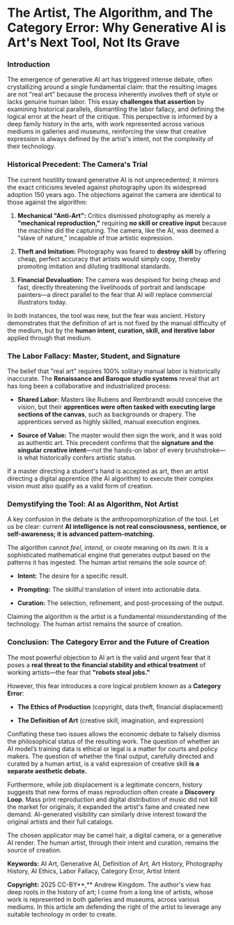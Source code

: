 The Artist, The Algorithm, and The Category Error: Why Generative AI is Art's Next Tool, Not Its Grave
======================================================================================================

### Introduction

The emergence of generative AI art has triggered intense debate, often crystallizing around a single fundamental claim: that the resulting images are not "real art" because the process inherently involves theft of style or lacks genuine human labor. This essay **challenges that assertion** by examining historical parallels, dismantling the labor fallacy, and defining the logical error at the heart of the critique. This perspective is informed by a deep family history in the arts, with work represented across various mediums in galleries and museums, reinforcing the view that creative expression is always defined by the artist's intent, not the complexity of their technology.

### Historical Precedent: The Camera's Trial

The current hostility toward generative AI is not unprecedented; it mirrors the exact criticisms leveled against photography upon its widespread adoption 150 years ago. The objections against the camera are identical to those against the algorithm:

1.  **Mechanical "Anti-Art":** Critics dismissed photography as merely a **"mechanical reproduction,"** requiring **no skill or creative input** because the machine did the capturing. The camera, like the AI, was deemed a "slave of nature," incapable of true artistic expression.
    
2.  **Theft and Imitation:** Photography was feared to **destroy skill** by offering cheap, perfect accuracy that artists would simply copy, thereby promoting imitation and diluting traditional standards.
    
3.  **Financial Devaluation:** The camera was despised for being cheap and fast, directly threatening the livelihoods of portrait and landscape painters—a direct parallel to the fear that AI will replace commercial illustrators today.
    

In both instances, the tool was new, but the fear was ancient. History demonstrates that the definition of art is not fixed by the manual difficulty of the medium, but by the **human intent, curation, skill, and iterative labor** applied through that medium.

### The Labor Fallacy: Master, Student, and Signature

The belief that "real art" requires 100% solitary manual labor is historically inaccurate. The **Renaissance and Baroque studio systems** reveal that art has long been a collaborative and industrialized process:

*   **Shared Labor:** Masters like Rubens and Rembrandt would conceive the vision, but their **apprentices were often tasked with executing large sections of the canvas**, such as backgrounds or drapery. The apprentices served as highly skilled, manual execution engines.
    
*   **Source of Value:** The master would then sign the work, and it was sold as authentic art. This precedent confirms that the **signature and the singular creative intent**—not the hands-on labor of every brushstroke—is what historically confers artistic status.
    

If a master directing a student's hand is accepted as art, then an artist directing a digital apprentice (the AI algorithm) to execute their complex vision must also qualify as a valid form of creation.

### Demystifying the Tool: AI as Algorithm, Not Artist

A key confusion in the debate is the anthropomorphization of the tool. Let us be clear: current **AI intelligence is not real consciousness, sentience, or self-awareness; it is advanced pattern-matching.**

The algorithm cannot _feel_, _intend_, or _create_ meaning on its own. It is a sophisticated mathematical engine that generates output based on the patterns it has ingested. The human artist remains the sole source of:

*   **Intent:** The desire for a specific result.
    
*   **Prompting:** The skillful translation of intent into actionable data.
    
*   **Curation:** The selection, refinement, and post-processing of the output.
    

Claiming the algorithm is the artist is a fundamental misunderstanding of the technology. The human artist remains the source of creation.

### Conclusion: The Category Error and the Future of Creation

The most powerful objection to AI art is the valid and urgent fear that it poses a **real threat to the financial stability and ethical treatment** of working artists—the fear that **"robots steal jobs."**

However, this fear introduces a core logical problem known as a **Category Error**:

*   **The Ethics of Production** (copyright, data theft, financial displacement)
    
*   **The Definition of Art** (creative skill, imagination, and expression)
    

Conflating these two issues allows the economic debate to falsely dismiss the philosophical status of the resulting work. The question of whether an AI model’s training data is ethical or legal is a matter for courts and policy makers. The question of whether the final output, carefully directed and curated by a human artist, is a valid expression of creative skill **is a separate aesthetic debate.**

Furthermore, while job displacement is a legitimate concern, history suggests that new forms of mass reproduction often create a **Discovery Loop**. Mass print reproduction and digital distribution of music did not kill the market for originals; it expanded the artist's fame and created new demand. AI-generated visibility can similarly drive interest toward the original artists and their full catalogs.

The chosen applicator may be camel hair, a digital camera, or a generative AI render. The human artist, through their intent and curation, remains the source of creation.

**Keywords:** AI Art, Generative AI, Definition of Art, Art History, Photography History, AI Ethics, Labor Fallacy, Category Error, Artist Intent

**Copyright:** 2025 CC-BY**,** Andrew Kingdom. The author's view has deep roots in the history of art; I come from a long line of artists, whose work is represented in both galleries and museums, across various mediums. In this article am defending the right of the artist to leverage any suitable technology in order to create.
